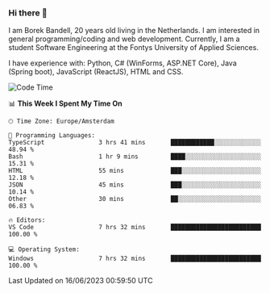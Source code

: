 ### Hi there 👋

I am Borek Bandell, 20 years old living in the Netherlands. I am interested in general programming/coding and web development. Currently, I am a student Software Engineering at the Fontys University of Applied Sciences.

I have experience with: Python, C# (WinForms, ASP.NET Core), Java (Spring boot), JavaScript (ReactJS), HTML and CSS.

<!--START_SECTION:waka-->
![Code Time](http://img.shields.io/badge/Code%20Time-618%20hrs%2035%20mins-blue)

📊 **This Week I Spent My Time On** 

```text
🕑︎ Time Zone: Europe/Amsterdam

💬 Programming Languages: 
TypeScript               3 hrs 41 mins       ████████████░░░░░░░░░░░░░   48.94 % 
Bash                     1 hr 9 mins         ████░░░░░░░░░░░░░░░░░░░░░   15.31 % 
HTML                     55 mins             ███░░░░░░░░░░░░░░░░░░░░░░   12.18 % 
JSON                     45 mins             ███░░░░░░░░░░░░░░░░░░░░░░   10.14 % 
Other                    30 mins             ██░░░░░░░░░░░░░░░░░░░░░░░   06.83 % 

🔥 Editors: 
VS Code                  7 hrs 32 mins       █████████████████████████   100.00 % 

💻 Operating System: 
Windows                  7 hrs 32 mins       █████████████████████████   100.00 % 
```


 Last Updated on 16/06/2023 00:59:50 UTC
<!--END_SECTION:waka-->

<!--**tcBorek2002/tcBorek2002** is a ✨ _special_ ✨ repository because its `README.md` (this file) appears on your GitHub profile.

Here are some ideas to get you started:

- 🔭 I’m currently working on ...
- 🌱 I’m currently learning ...
- 👯 I’m looking to collaborate on ...
- 🤔 I’m looking for help with ...
- 💬 Ask me about ...
- 📫 How to reach me: ...
- 😄 Pronouns: ...
- ⚡ Fun fact: ...
-->
